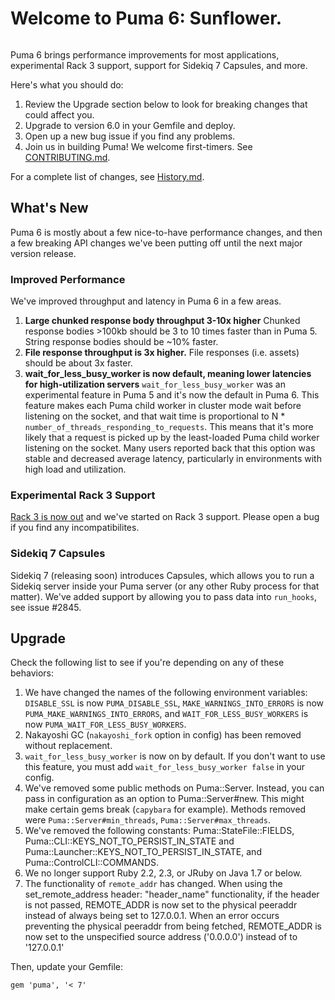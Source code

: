 # Welcome to Puma 6: Sunflower.

![]()

Puma 6 brings performance improvements for most applications, experimental Rack 3 support, support for Sidekiq 7 Capsules, and more.

Here's what you should do:

1. Review the Upgrade section below to look for breaking changes that could affect you.
2. Upgrade to version 6.0 in your Gemfile and deploy.
3. Open up a new bug issue if you find any problems.
4. Join us in building Puma! We welcome first-timers. See [CONTRIBUTING.md](./CONTRIBUTING.md).

For a complete list of changes, see [History.md](./History.md).

## What's New

Puma 6 is mostly about a few nice-to-have performance changes, and then a few breaking API changes we've been putting off until the next major version release.

### Improved Performance

We've improved throughput and latency in Puma 6 in a few areas.

1. **Large chunked response body throughput 3-10x higher** Chunked response bodies >100kb should be 3 to 10 times faster than in Puma 5. String response bodies should be ~10% faster.
2. **File response throughput is 3x higher.** File responses (i.e. assets) should be about 3x faster.
3. **wait_for_less_busy_worker is now default, meaning lower latencies for high-utilization servers** `wait_for_less_busy_worker` was an experimental feature in Puma 5 and it's now the default in Puma 6. This feature makes each Puma child worker in cluster mode wait before listening on the socket, and that wait time is proportional to N * `number_of_threads_responding_to_requests`. This means that it's more likely that a request is picked up by the least-loaded Puma child worker listening on the socket. Many users reported back that this option was stable and decreased average latency, particularly in environments with high load and utilization.

### Experimental Rack 3 Support

[Rack 3 is now out](https://github.com/rack/rack/blob/main/UPGRADE-GUIDE.md) and we've started on Rack 3 support. Please open a bug if you find any incompatibilites.

### Sidekiq 7 Capsules

Sidekiq 7 (releasing soon) introduces Capsules, which allows you to run a Sidekiq server inside your Puma server (or any other Ruby process for that matter). We've added support by allowing you to pass data into `run_hooks`, see issue #2845.

## Upgrade

Check the following list to see if you're depending on any of these behaviors:

1. We have changed the names of the following environment variables: `DISABLE_SSL` is now `PUMA_DISABLE_SSL`, `MAKE_WARNINGS_INTO_ERRORS` is now `PUMA_MAKE_WARNINGS_INTO_ERRORS`, and `WAIT_FOR_LESS_BUSY_WORKERS` is now `PUMA_WAIT_FOR_LESS_BUSY_WORKERS`.
1. Nakayoshi GC (`nakayoshi_fork` option in config) has been removed without replacement.
1. `wait_for_less_busy_worker` is now on by default. If you don't want to use this feature, you must add `wait_for_less_busy_worker false` in your config.
1. We've removed some public methods on Puma::Server. Instead, you can pass in configuration as an option to Puma::Server#new. This might make certain gems break (`capybara` for example). Methods removed were `Puma::Server#min_threads`, `Puma::Server#max_threads`.
1. We've removed the following constants: Puma::StateFile::FIELDS, Puma::CLI::KEYS_NOT_TO_PERSIST_IN_STATE and Puma::Launcher::KEYS_NOT_TO_PERSIST_IN_STATE, and Puma::ControlCLI::COMMANDS.
1. We no longer support Ruby 2.2, 2.3, or JRuby on Java 1.7 or below.
1. The functionality of `remote_addr` has changed. When using the set_remote_address header: "header_name" functionality, if the header is not passed, REMOTE_ADDR is now set to the physical peeraddr instead of always being set to 127.0.0.1. When an error occurs preventing the physical peeraddr from being fetched, REMOTE_ADDR is now set to the unspecified source address ('0.0.0.0') instead of to '127.0.0.1'

Then, update your Gemfile:

`gem 'puma', '< 7'`
